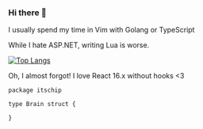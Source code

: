 ### Hi there 👋
I usually spend my time in Vim with Golang or TypeScript

While I hate ASP.NET, writing Lua is worse. 

[![Top Langs](https://github-readme-stats.vercel.app/api/top-langs/?username=itschip&layout=compact&langs_count=10)](https://github.com/anuraghazra/github-readme-stats)

Oh, I almost forgot! I love React 16.x without hooks <3


```golang
package itschip

type Brain struct {
  
}
```
